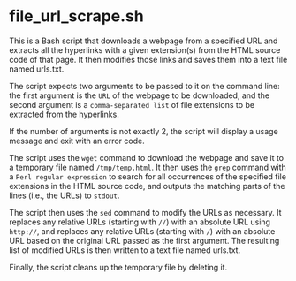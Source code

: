 # file_url_scrape.sh
This is a Bash script that downloads a webpage from a specified URL and extracts all the hyperlinks with a given extension(s) from the HTML source code of that page. It then modifies those links and saves them into a text file named urls.txt.

The script expects two arguments to be passed to it on the command line: the first argument is the `URL` of the webpage to be downloaded, and the second argument is a `comma-separated list` of file extensions to be extracted from the hyperlinks.

If the number of arguments is not exactly 2, the script will display a usage message and exit with an error code.

The script uses the `wget` command to download the webpage and save it to a temporary file named `/tmp/temp.html`. It then uses the `grep` command with a `Perl regular expression` to search for all occurrences of the specified file extensions in the HTML source code, and outputs the matching parts of the lines (i.e., the URLs) to `stdout`.

The script then uses the `sed` command to modify the URLs as necessary. It replaces any relative URLs (starting with `//`) with an absolute URL using `http://`, and replaces any relative URLs (starting with `/`) with an absolute URL based on the original URL passed as the first argument. The resulting list of modified URLs is then written to a text file named urls.txt.

Finally, the script cleans up the temporary file by deleting it.
